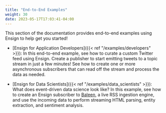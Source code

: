 ```yaml
---
title: "End-to-End Examples"
weight: 30
date: 2023-05-17T17:03:41-04:00
---
```


This section of the documentation provides end-to-end examples using Ensign to help get you started!

- [Ensign for Application Developers]({{< ref "/examples/developers" >}}): In this end-to-end example, see how to curate a custom Twitter feed using Ensign. Create a publisher to start emitting tweets to a topic stream in just a few minutes! See how to create one or more asynchronous subscribers that can read off the stream and process the data as needed.

- [Ensign for Data Scientists]({{< ref "/examples/data_scientists" >}}): What does event-driven data science look like? In this example, see how to create an Ensign subscriber to [Baleen](https://github.com/rotationalio/baleen), a live RSS ingestion engine, and use the incoming data to perform streaming HTML parsing, entity extraction, and sentiment analysis.